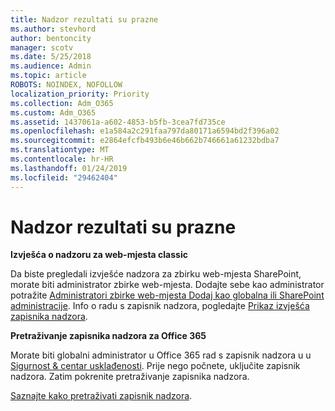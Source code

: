 ```yaml
---
title: Nadzor rezultati su prazne
ms.author: stevhord
author: bentoncity
manager: scotv
ms.date: 5/25/2018
ms.audience: Admin
ms.topic: article
ROBOTS: NOINDEX, NOFOLLOW
localization_priority: Priority
ms.collection: Adm_O365
ms.custom: Adm_O365
ms.assetid: 1437061a-a602-4853-b5fb-3cea7fd735ce
ms.openlocfilehash: e1a584a2c291faa797da80171a6594bd2f396a02
ms.sourcegitcommit: e2864efcfb493b6e46b662b746661a61232bdba7
ms.translationtype: MT
ms.contentlocale: hr-HR
ms.lasthandoff: 01/24/2019
ms.locfileid: "29462404"
---
```

# <a name="auditing-results-are-blank"></a>Nadzor rezultati su prazne

 **Izvješća o nadzoru za web-mjesta classic**
  
Da biste pregledali izvješće nadzora za zbirku web-mjesta SharePoint, morate biti administrator zbirke web-mjesta. Dodajte sebe kao administrator potražite [Administratori zbirke web-mjesta Dodaj kao globalna ili SharePoint administracije](https://go.microsoft.com/fwlink/?linkid=869390). Info o radu s zapisnik nadzora, pogledajte [Prikaz izvješća zapisnika nadzora](https://go.microsoft.com/fwlink/?linkid=395237). 
  
 **Pretraživanje zapisnika nadzora za Office 365**
  
Morate biti globalni administrator u Office 365 rad s zapisnik nadzora u u [Sigurnost &amp; centar usklađenosti](https://protection.office.com). Prije nego počnete, uključite zapisnik nadzora. Zatim pokrenite pretraživanje zapisnika nadzora. 
  
[Saznajte kako pretraživati zapisnik nadzora](https://go.microsoft.com/fwlink/?linkid=708432).
  

